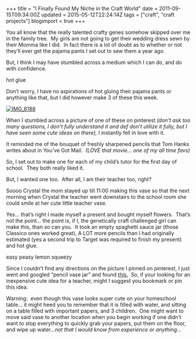 +++
title = "I Finally Found My Niche in the Craft World"
date = 2011-09-15T09:34:00Z
updated = 2015-05-12T22:24:14Z
tags = ["craft", "craft projects"]
blogimport = true 
+++

You all know that the really talented crafty genes somehow skipped over me in the family tree.&#160; My girls are not going to get their wedding dress sewn by their Momma like I did.&#160; In fact there is a lot of doubt as to whether or not they’ll ever get the pajama pants I set out to sew them a year ago.&#160; 

But, I think I may have stumbled across a medium which I can do, and do with confidence. 

hot glue

Don’t worry, I have no aspirations of hot gluing their pajama pants or anything like that, but I did however make 3 of these this week. 

[![IMG_6188](https://latc.s3.amazonaws.com/wp-content/uploads/2011/09/IMG_6188.jpg "IMG_6188")](https://latc.s3.amazonaws.com/wp-content/uploads/2011/09/IMG_6188.jpg)

When I stumbled across a picture of one of these on pinterest _(don’t ask too many questions, I don’t fully understand it and def don’t utilize it fully, but I have seen some cute ideas on there),_ I instantly fell in love with it. 

It reminded me of the bouquet of freshly sharpened pencils that Tom Hanks writes about in You’ve Got Mail.&#160; _(LOVE that movie… one of my all time favs)_

So, I set out to make one for each of my child’s tutor for the first day of school.&#160; They both really liked it.&#160; 

But, I wanted one too.&#160; After all, I am their teacher too, right? 

Soooo Crystal the mom stayed up till 11:00 making this vase so that the next morning when Crystal the teacher went downstairs to the school room she could smile at her cute little teacher vase. 

Yes… that’s right I made myself a present and bought myself flowers.&#160; That’s not the point… the point is, if I, the genetically craft challenged girl can make this, than so can you.&#160; It took an empty spaghetti sauce jar (those Classico ones worked great), A LOT more pencils than I had originally estimated (yes a second trip to Target was required to finish my present) and hot glue.&#160; 

easy peasy lemon squeezy

Since I couldn’t find any directions on the picture I pinned on pinterest, I just went and googled “pencil vase jar” and found [this.](http://homemadeserenity.blogspot.com/2011/05/make-it-2-pencil-vase.html)&#160; So, if your looking for an inexpensive cute idea for a teacher, might I suggest you bookmark or pin this idea.&#160; 

Warning:&#160; even though this vase looks super cute on your homeschool table… it might heed you to remember that it is filled with water, and sitting on a table filled with important papers, and 3 children.&#160; One might want to move said vase to another location when you begin working if one didn’t want to stop everything to quickly grab your papers, put them on the floor, and wipe up water…_not that I would know from experience or anything…_
